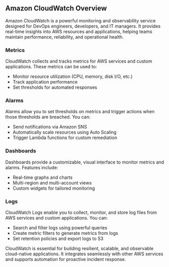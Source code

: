 ## Amazon CloudWatch Overview

Amazon CloudWatch is a powerful monitoring and observability service designed for DevOps engineers, developers, and IT managers. It provides real-time insights into AWS resources and applications, helping teams maintain performance, reliability, and operational health.

###  Metrics
CloudWatch collects and tracks metrics for AWS services and custom applications. These metrics can be used to:
- Monitor resource utilization (CPU, memory, disk I/O, etc.)
- Track application performance
- Set thresholds for automated responses

### Alarms
Alarms allow you to set thresholds on metrics and trigger actions when those thresholds are breached. You can:
- Send notifications via Amazon SNS
- Automatically scale resources using Auto Scaling
- Trigger Lambda functions for custom remediation

###  Dashboards
Dashboards provide a customizable, visual interface to monitor metrics and alarms. Features include:
- Real-time graphs and charts
- Multi-region and multi-account views
- Custom widgets for tailored monitoring

###  Logs
CloudWatch Logs enable you to collect, monitor, and store log files from AWS services and custom applications. You can:
- Search and filter logs using powerful queries
- Create metric filters to generate metrics from logs
- Set retention policies and export logs to S3





CloudWatch is essential for building resilient, scalable, and observable cloud-native applications. It integrates seamlessly with other AWS services and supports automation for proactive incident response.

